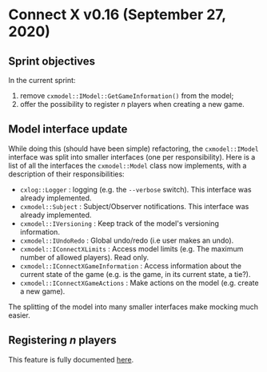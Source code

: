 # Connect X v0.16 (September 27, 2020)

## Sprint objectives

In the current sprint:

1. remove `cxmodel::IModel::GetGameInformation()` from the model;
2. offer the possibility to register _n_ players when creating a new game.


## Model interface update

While doing this (should have been simple) refactoring, the `cxmodel::IModel` interface was split into smaller interfaces (one per responsibility). Here is a list of all the interfaces the `cxmodel::Model` class now implements, with a description of their responsibilities:

 - `cxlog::Logger` : logging (e.g. the `--verbose` switch). This interface was already implemented.
 - `cxmodel::Subject` : Subject/Observer notifications. This interface was already implemented.
 - `cxmodel::IVersioning` : Keep track of the model's versioning information.
 - `cxmodel::IUndoRedo` : Global undo/redo (i.e user makes an undo).
 - `cxmodel::IConnectXLimits` : Access model limits (e.g. The maximum number of allowed players). Read only.
 - `cxmodel::IConnectXGameInformation` : Access information about the current state of the game (e.g. is the game, in its current state, a tie?).
 - `cxmodel::IConnectXGameActions` : Make actions on the model (e.g. create a new game).

The splitting of the model into many smaller interfaces make mocking much easier.


## Registering _n_ players

This feature is fully documented [here](../user/user.md).
